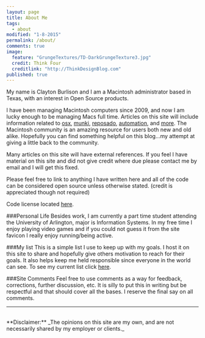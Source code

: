 ```yaml
---
layout: page
title: About Me
tags: 
  - about
modified: "1-8-2015"
permalink: /about/
comments: true
image: 
  feature: "GrungeTextures/TD-DarkGrungeTexture3.jpg"
  credit: Think Four
  creditlink: "http://ThinkDesignBlog.com"
published: true
---
```


My name is Clayton Burlison and I am a Macintosh administrator based in Texas, with an interest in Open Source products.  

I have been managing Macintosh computers since 2009, and now I am lucky enough to be managing Macs full time. Articles on this site will include information related to [osx](/blog/categories/osx/), [munki](/blog/categories/munki/), [reposado](/blog/categories/reposado/), [automation](/blog/categories/automation/), and [more](/blog/categories/). The Macintosh community is an amazing resource for users both new and old alike. Hopefully you can find something helpful on this blog...my attempt at giving a little back to the community.  

Many articles on this site will have external references. If you feel I have material on this site and did not give credit where due please contact me by email and I will get this fixed.  

Please feel free to link to anything I have written here and all of the code can be considered open source unless otherwise stated. (credit is appreciated though not required)  

Code license located [here](/docs/license.txt).

###Personal Life
Besides work, I am currently a part time student attending the University of Arlington, major is Information Systems. In my free time I enjoy playing video games and if you could not guess it from the site favicon I really enjoy running/being active. 


###My list
This is a simple list I use to keep up with my goals. I host it on this site to share and hopefully give others motivation to reach for their goals. It also helps keep me held responsible since everyone in the world can see. To see my current list click [here](/about/my-list/).

###Site Comments
Feel free to use comments as a way for feedback, corrections, further discussion, etc. It is silly to put this in writing but be respectful and that should cover all the bases. I reserve the final say on all comments.  


---

<br>
**Disclaimer:** _The opinions on this site are my own, and are not necessarily shared by my employer or clients._